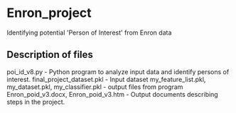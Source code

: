 # Enron_project
Identifying potential 'Person of Interest' from Enron data

## Description of files
poi_id_v8.py - Python program to analyze input data and identify persons of interest.
final_project_dataset.pkl - Input dataset
my_feature_list.pkl, my_dataset.pkl, my_classifier.pkl - output files from program
Enron_poid_v3.docx, Enron_poid_v3.htm - Output documents describing steps in the project.
